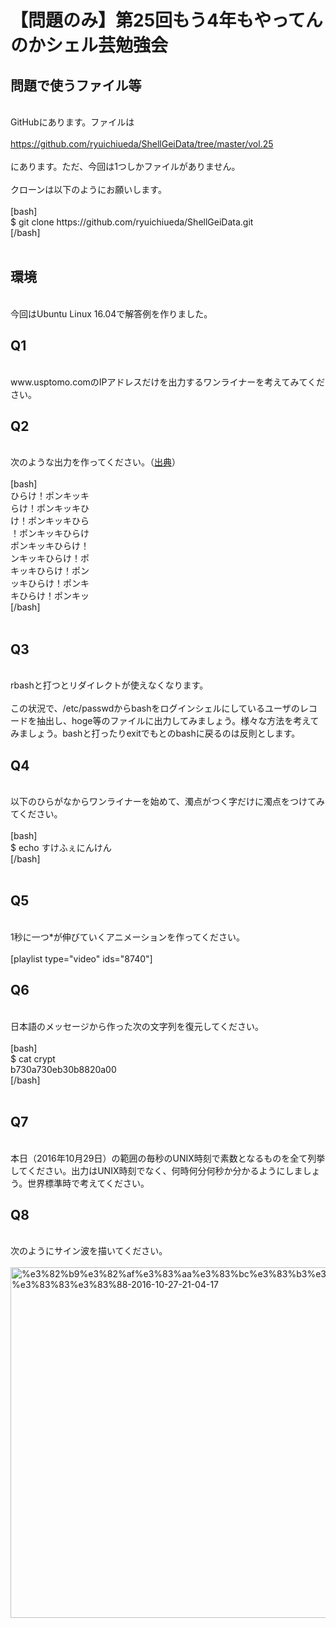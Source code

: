 # 【問題のみ】第25回もう4年もやってんのかシェル芸勉強会
<h2>問題で使うファイル等</h2><br />
GitHubにあります。ファイルは<br />
<br />
<a href="https://github.com/ryuichiueda/ShellGeiData/tree/master/vol.24" target="_blank">https://github.com/ryuichiueda/ShellGeiData/tree/master/vol.25</a><br />
<br />
にあります。ただ、今回は1つしかファイルがありません。<br />
<br />
クローンは以下のようにお願いします。<br />
<br />
[bash]<br />
$ git clone https://github.com/ryuichiueda/ShellGeiData.git<br />
[/bash]<br />
<br />
<h2>環境</h2><br />
今回はUbuntu Linux 16.04で解答例を作りました。<br />
<h2>Q1</h2><br />
www.usptomo.comのIPアドレスだけを出力するワンライナーを考えてみてください。<br />
<h2>Q2</h2><br />
次のような出力を作ってください。（<a href="http://togetter.com/li/1041621" target="_blank">出典</a>）<br />
<br />
[bash]<br />
ひらけ！ポンキッキ<br />
らけ！ポンキッキひ<br />
け！ポンキッキひら<br />
！ポンキッキひらけ<br />
ポンキッキひらけ！<br />
ンキッキひらけ！ポ<br />
キッキひらけ！ポン<br />
ッキひらけ！ポンキ<br />
キひらけ！ポンキッ<br />
[/bash]<br />
<br />
<h2>Q3</h2><br />
rbashと打つとリダイレクトが使えなくなります。<br />
<br />
この状況で、/etc/passwdからbashをログインシェルにしているユーザのレコードを抽出し、hoge等のファイルに出力してみましょう。様々な方法を考えてみましょう。bashと打ったりexitでもとのbashに戻るのは反則とします。<br />
<h2>Q4</h2><br />
以下のひらがなからワンライナーを始めて、濁点がつく字だけに濁点をつけてみてください。<br />
<br />
[bash]<br />
$ echo すけふぇにんけん<br />
[/bash]<br />
<br />
<h2>Q5</h2><br />
1秒に一つ*が伸びていくアニメーションを作ってください。<br />
<br />
[playlist type="video" ids="8740"]<br />
<h2>Q6</h2><br />
日本語のメッセージから作った次の文字列を復元してください。<br />
<br />
[bash]<br />
$ cat crypt <br />
b730a730eb30b8820a00<br />
[/bash]<br />
<br />
<h2>Q7</h2><br />
本日（2016年10月29日）の範囲の毎秒のUNIX時刻で素数となるものを全て列挙してください。出力はUNIX時刻でなく、何時何分何秒か分かるようにしましょう。世界標準時で考えてください。<br />
<h2>Q8</h2><br />
次のようにサイン波を描いてください。<br />
<br />
<a href="b466fc6a3025fb4e2d7d3b98eea47814.png"><img class="aligncenter size-large wp-image-8754" src="b466fc6a3025fb4e2d7d3b98eea47814-1024x871.png" alt="%e3%82%b9%e3%82%af%e3%83%aa%e3%83%bc%e3%83%b3%e3%82%b7%e3%83%a7%e3%83%83%e3%83%88-2016-10-27-21-04-17" width="660" height="561" /></a>
